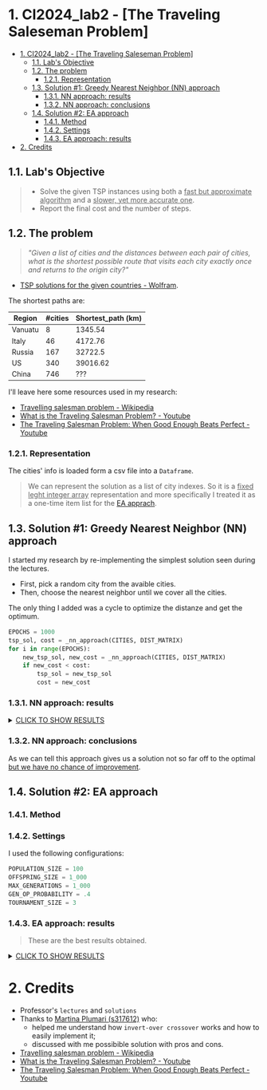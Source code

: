 # 1. CI2024_lab2 - [The Traveling Saleseman Problem]

- [1. CI2024\_lab2 - \[The Traveling Saleseman Problem\]](#1-ci2024_lab2---the-traveling-saleseman-problem)
  - [1.1. Lab's Objective](#11-labs-objective)
  - [1.2. The problem](#12-the-problem)
    - [1.2.1. Representation](#121-representation)
  - [1.3. Solution #1: Greedy Nearest Neighbor (NN) approach](#13-solution-1-greedy-nearest-neighbor-nn-approach)
    - [1.3.1. NN approach: results](#131-nn-approach-results)
    - [1.3.2. NN approach: conclusions](#132-nn-approach-conclusions)
  - [1.4. Solution #2: EA approach](#14-solution-2-ea-approach)
    - [1.4.1. Method](#141-method)
    - [1.4.2. Settings](#142-settings)
    - [1.4.3. EA approach: results](#143-ea-approach-results)
- [2. Credits](#2-credits)

## 1.1. Lab's Objective

> - Solve the given TSP instances using both a <u>fast but approximate algorithm</u> and a <u>slower, yet more accurate one</u>.
> - Report the final cost and the number of steps.

## 1.2. The problem

> *"Given a list of cities and the distances between each pair of cities, what is the shortest possible route that visits each city exactly once and returns to the origin city?"*

- [TSP solutions for the given countries - Wolfram](https://www.wolframcloud.com/obj/giovanni.squillero/Published/Lab2-tsp.nb).

The shortest paths are:

| Region  | #cities | Shortest_path (km) |
|---------|---------|--------------------|
| Vanuatu | 8       | 1345.54            |
| Italy   | 46      | 4172.76            |
| Russia  | 167     | 32722.5            |
| US      | 340     | 39016.62           |
| China   | 746     | ???                |


I'll leave here some resources used in my research:

- [Travelling salesman problem - Wikipedia](https://en.wikipedia.org/wiki/Travelling_salesman_problem)
- [What is the Traveling Salesman Problem? - Youtube](https://www.youtube.com/watch?v=1pmBjIZ20pE&ab_channel=AlphaOpt)
- [The Traveling Salesman Problem: When Good Enough Beats Perfect - Youtube](https://www.youtube.com/watch?app=desktop&v=GiDsjIBOVoA&ab_channel=Reducible)

### 1.2.1. Representation

The cities' info is loaded form a csv file into a `Dataframe`.

> We can represent the solution as a list of city indexes. So it is a <u>fixed leght integer array</u> representation and more specifically I treated it as a one-time item list for the [EA apprach](#14-solution-2-ea-approach).

## 1.3. Solution #1: Greedy Nearest Neighbor (NN) approach

I started my research by re-implementing the simplest solution seen during the lectures.

- First, pick a random city from the avaible cities.
- Then, choose the nearest neighbor until we cover all the cities.

The only thing I added was a cycle to optimize the distanze and get the optimum.

```py
EPOCHS = 1000
tsp_sol, cost = _nn_approach(CITIES, DIST_MATRIX)
for i in range(EPOCHS):
    new_tsp_sol, new_cost = _nn_approach(CITIES, DIST_MATRIX)
    if new_cost < cost:
        tsp_sol = new_tsp_sol
        cost = new_cost
```

### 1.3.1. NN approach: results

<details>
    <summary><u>CLICK TO SHOW RESULTS</u></summary>
    <table>
        <tr>
            <th>Region</th>
            <th>Shortest_path (km)</th>
            <th>Graph</th>
        </tr>
        <tr>
            <td>Vanuatu</td>
            <td>1475.5281</td>
            <td><img src='imgs/nn_vanuatu.png' style='width:75%'></td>
        </tr>
        <tr>
            <td>Italy</td>
            <td>4436.0318</td>
        <td><img src='imgs/nn_italy.png' style='width:75%'></td>
        </tr>
        <tr>
            <td>Russia</td>
            <td>40051.5870</td>
            <td><img src='imgs/nn_russia.png' style='width:75%'></td>
        </tr>
        <tr>
            <td>US</td>
            <td>46244.3330</td>
            <td><img src='imgs/nn_us.png' style='width:75%'></td>
        </tr>
        <tr>
            <td>China</td>
            <td>62161.0910</td>
            <td><img src='imgs/nn_china.png' style='width:75%'></td>
        </tr>
    </table>
</details>

### 1.3.2. NN approach: conclusions

As we can tell this approach gives us a solution not so far off to the optimal <u>but we have no chance of improvement</u>.

## 1.4. Solution #2: EA approach

### 1.4.1. Method



### 1.4.2. Settings

I used the following configurations:

```py
POPULATION_SIZE = 100
OFFSPRING_SIZE = 1_000
MAX_GENERATIONS = 1_000
GEN_OP_PROBABILITY = .4
TOURNAMENT_SIZE = 3
```

### 1.4.3. EA approach: results

> These are the best results obtained.

<details>
    <summary><u>CLICK TO SHOW RESULTS</u></summary>
    <table>
        <tr>
            <th>Region</th>
            <th>Shortest_path (km)</th>
            <th>Optimal_path (km)</th>
            <th>Calls</th>
            <th>Graph</th>
        </tr>
        <tr>
            <td>Vanuatu</td>
            <td>1345.5450</td>
            <td>1345.54</td>
            <td>80786</td>
            <td><img src='imgs/ea_vanuatu.png' style='width:75%'></td>
        </tr>
        <tr>
            <td>Italy</td>
            <td>4181.6200</td>
            <td>4172.76</td>
            <td>1001102</td>
            <td><img src='imgs/ea_italy.png' style='width:75%'></td>
        </tr>
        <tr>
            <td>Russia</td>
            <td>34270.4990</td>
            <td>32722.5</td>
            <td>1001102</td>
            <td><img src='imgs/ea_russia.png' style='width:75%'></td>
        </tr>
        <tr>
            <td>US</td>
            <td>39336.2276</td>
            <td>39016.62</td>
            <td>1001102</td>
            <td><img src='imgs/ea_us.png' style='width:75%'></td>
        </tr>
        <tr>
            <td>China</td>
            <td>54366.4977</td>
            <td>???</td>
            <td>1001102</td>
            <td><img src='imgs/ea_china.png' style='width:75%'></td>
        </tr>
    </table>
</details>

# 2. Credits

- Professor's `lectures` and `solutions`
- Thanks to [Martina Plumari (s317612)](https://github.com/MartinaPlumari) who:
  - helped me understand how `invert-over crossover` works and how to easily implement it;
  - discussed with me possibible solution with pros and cons.
- [Travelling salesman problem - Wikipedia](https://en.wikipedia.org/wiki/Travelling_salesman_problem)
- [What is the Traveling Salesman Problem? - Youtube](https://www.youtube.com/watch?v=1pmBjIZ20pE&ab_channel=AlphaOpt)
- [The Traveling Salesman Problem: When Good Enough Beats Perfect - Youtube](https://www.youtube.com/watch?app=desktop&v=GiDsjIBOVoA&ab_channel=Reducible)